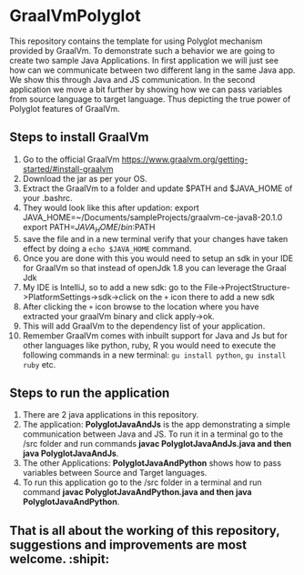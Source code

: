 # GraalVmPolyglot
This repository contains the template for using Polyglot mechanism provided by GraalVm. To demonstrate such a behavior
we are going to create two sample Java Applications. In first application we will just see how can we communicate
between two different lang in the same Java app. We show this through Java and JS communication. In the second application
we move a bit further by showing how we can pass variables from source language to target language. Thus depicting the
true power of Polyglot features of GraalVm.

## Steps to install GraalVm
1. Go to the official GraalVm https://www.graalvm.org/getting-started/#install-graalvm
2. Download the jar as per your OS.
3. Extract the GraalVm to a folder and update $PATH and $JAVA_HOME of your .bashrc.
4. They would look like this after updation:
export JAVA_HOME=~/Documents/sampleProjects/graalvm-ce-java8-20.1.0
export PATH=$JAVA_HOME/bin:$PATH
5. save the file and in a new terminal verify that your changes have taken effect by doing a `echo $JAVA_HOME` command.
6. Once you are done with this you would need to setup an sdk in your IDE for GraalVm so that instead of openJdk 1.8 you can leverage the Graal Jdk
7. My IDE is IntelliJ, so to add a new sdk: go to the File->ProjectStructure->PlatformSettings->sdk->click on the `+` icon there to add a new sdk
8. After clicking the `+` icon browse to the location where you have extracted your graalVm binary and click apply->ok.
9. This will add GraalVm to the dependency list of your application.
10. Remember GraalVm comes with inbuilt support for Java and Js but for other languages like python, ruby, R you would need to execute the following commands in a new terminal:
  `gu install python`, `gu install ruby` etc.

## Steps to run the application

1. There are 2 java applications in this repository.
2. The application: **PolyglotJavaAndJs** is the app demonstrating a simple communication between Java and JS.
 To run it in a terminal go to the /src folder and run commands **javac PolyglotJavaAndJs.java and then java PolyglotJavaAndJs**.
3. The other Applications: **PolyglotJavaAndPython** shows how to pass variables between Source and Target languages.
4. To run this application go to the /src folder in a terminal and run command **javac PolyglotJavaAndPython.java and then java PolyglotJavaAndPython**.


## That is all about the working of this repository, suggestions and improvements are most welcome. :shipit:

